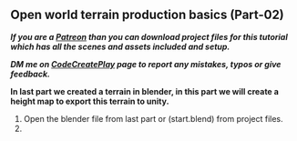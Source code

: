 ## Open world terrain production basics (Part-02)


**_If you are a **[Patreon](https://www.patreon.com/CodeCreatePlay)** than you can download project files for this tutorial which has all the scenes and assets included and setup._**

**_DM me on **[CodeCreatePlay](https://www.patreon.com/CodeCreatePlay)** page to report any mistakes, typos or give feedback._**

**In last part we created a terrain in blender, in this part we will create a height map to export this terrain to unity.**

1. Open the blender file from last part or (start.blend) from project files.
2. 